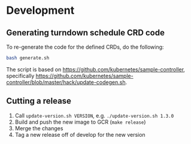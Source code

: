 # Development

## Generating turndown schedule CRD code

To re-generate the code for the defined CRDs, do the following:
```sh
bash generate.sh
```

The script is based on https://github.com/kubernetes/sample-controller, specifically https://github.com/kubernetes/sample-controller/blob/master/hack/update-codegen.sh.

## Cutting a release

1. Call `update-version.sh VERSION`, e.g. `./update-version.sh 1.3.0`
2. Build and push the new image to GCR (`make release`)
3. Merge the changes
4. Tag a new release off of develop for the new version
